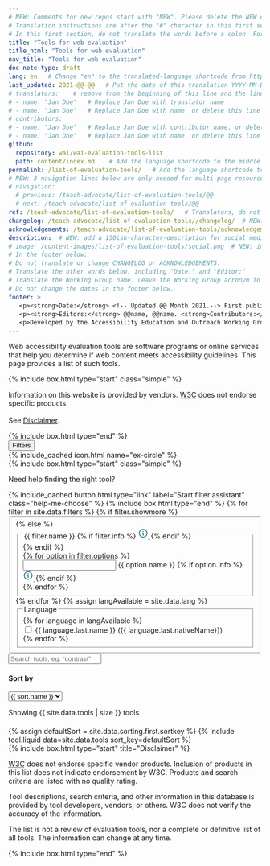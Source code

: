 ```yaml
---
# NEW: Comments for new repos start with "NEW". Please delete the NEW comments. Leave the other comments for translators. Also, search for @@s to replace. For multi-page resources and other frontmatter info, see: https://wai-website-theme.netlify.app/writing/frontmatter/
# Translation instructions are after the "#" character in this first section. They are comments that do not show up in the web page. You do not need to translate the instructions after #.
# In this first section, do not translate the words before a colon. For example, do not translate "title:". Do translate the text after "title:".
title: "Tools for web evaluation"
title_html: "Tools for web evaluation" 
nav_title: "Tools for web evaluation"
doc-note-type: draft
lang: en   # Change "en" to the translated-language shortcode from https://www.iana.org/assignments/language-subtag-registry/language-subtag-registry
last_updated: 2021-@@-@@   # Put the date of this translation YYYY-MM-DD (with month in the middle)
# translators:    # remove from the beginning of this line and the lines below: "# " (the hash sign and the space)
# - name: "Jan Doe"   # Replace Jan Doe with translator name
# - name: "Jan Doe"   # Replace Jan Doe with name, or delete this line if not multiple translators
# contributors:
# - name: "Jan Doe"   # Replace Jan Doe with contributor name, or delete this line if none
# - name: "Jan Doe"   # Replace Jan Doe with name, or delete this line if not multiple contributors
github:
  repository: wai/wai-evaluation-tools-list
  path: content/index.md    # Add the language shortcode to the middle of the filename, for example: content/index.fr.md
permalink: /list-of-evaluation-tools/   # Add the language shortcode to the end, with no slash at end, for example: /link/to/page/fr
# NEW: 3 navigation lines below are only needed for multi-page resources where you have previous and next at the bottom. If so, un-comment them; otherwise delete these lines.
# navigation:
  # previous: /teach-advocate/list-of-evaluation-tools/@@
  # next: /teach-advocate/list-of-evaluation-tools/@@
ref: /teach-advocate/list-of-evaluation-tools/   # Translators, do not change this
changelog: /teach-advocate/list-of-evaluation-tools//changelog/  # NEW: set up a changelog so it's ready for later
acknowledgements: /teach-advocate/list-of-evaluation-tools/acknowledgements/  # NEW: delete if don't have a separate acknowledgements page. And delete it in the footer below.
description:  # NEW: add a 150ish-character-description for social media   # translate the description
# image: /content-images/list-of-evaluation-tools/social.png  # NEW: image for social media (leave commented out if we don't have a specific one for this reource)
# In the footer below:
# Do not translate or change CHANGELOG or ACKNOWLEDGEMENTS.
# Translate the other words below, including "Date:" and "Editor:"
# Translate the Working Group name. Leave the Working Group acronym in English.
# Do not change the dates in the footer below.
footer: >
   <p><strong>Date:</strong> <!-- Updated @@ Month 2021.--> First published Month 20@@. CHANGELOG.</p>
   <p><strong>Editors:</strong> @@name, @@name. <strong>Contributors:</strong> @@name, @@name, and <a href="https://www.w3.org/groups/wg/eowg/participants">participants of the EOWG</a>. ACKNOWLEDGEMENTS lists contributors and credits.</p>
   <p>Developed by the Accessibility Education and Outreach Working Group (<a href="http://www.w3.org/WAI/EO/">EOWG</a>). Developed as part of the <a href="https://www.w3.org/WAI/about/projects/wai-coop/">WAI-CooP project</a>, co-funded by the European Commission.</p>
---
```


<style> 
{% include css/styles.css %}
</style>
<div class="header-sup">
    <div class="header-left">
        <!-- <p>Web accessibility evaluation tools are software programs or online services that help you determine if web content meets accessibility guidelines. This page provides a list of evaluation tools that you can filter to find ones that match your particular needs.</p> -->
        <!-- <p>Web accessibility evaluation tools are software programs or online services that help you determine if web content meets accessibility guidelines. This page provides a list of evaluation tools that you can filter to find ones that match your particular needs. To determine what kind of tool you need and how they are able to assist you, see <a href="http://www.w3.org/WAI/eval/selectingtools">Selecting Web Accessibility Evaluation Tools</a>.</p> -->
        <p>Web accessibility evaluation tools are software programs or online services that help you determine if web content meets accessibility guidelines. This page provides a list of such tools.</p>
    </div>
    <div class="header-right">
        {% include box.html type="start" class="simple" %}
            <p>Information on this website is provided by vendors. <abbr title="World Wide Web Consortium">W3C</abbr> does not endorse specific products. <br><br>See <a href="#disclaimer">Disclaimer</a>.</p>
        {% include box.html type="end" %}
    </div>
</div>
<div id="app">
    <div id="left-col" class="tools-filters">
        <button class="button button-filters" aria-haspopup="true" aria-expanded="false" id="openfilters">Filters</button>
        <form data-filter-form action="..." class="data-filter-form">
            <div class="filter-header">
                <a class="close-filters">{% include_cached icon.html name="ex-circle" %}</a>
            </div>
            {% include box.html type="start" class="simple" %}
                <p>Need help finding the right tool?</p>
                {% include_cached button.html type="link" label="Start filter assistant" class="help-me-choose" %}
            {% include box.html type="end" %}
            {% for filter in site.data.filters %}
                {% if filter.showmore %}
                    <fieldset id="{{ filter.id }}" collapsed="{{ filter.collapsed }}" class="showmore">
                {% else %}
                    <fieldset id="{{ filter.id }}" collapsed="{{ filter.collapsed }}">
                {% endif %}
                <legend class="label">{{ filter.name }}
                    {% if filter.info %}
                        <abbr title="{{ filter.info }}" class="toggletip-container">
                            <img aria-label="more info" data-toggletip-content="{{ filter.info }}" src="/content-images/wai-evaluation-tools-list/info.png" />
                            <span class="toggletip-span" role="status"></span>
                        </abbr>
                    {% endif %}
                </legend>
                    <div class="options">
                    {% for option in filter.options %}
                    <div class="filter-options field">
                        <input type="{{ filter.type }}" id="filter-{{ option.id }}" name="{{ option.id }}">
                        <label for="filter-{{ option.id }}"><span class='filterName'>{{ option.name }}</span><span class="filterPreCounter"></span>
                            {% if option.info %}
                                <abbr title="{{ option.info }}" class="toggletip-container">
                                    <img aria-label="more info" data-toggletip-content="{{ option.info }}" src="/content-images/wai-evaluation-tools-list/info.png" />
                                    <span class="toggletip-span-inline" role="status"></span>
                                </abbr>
                            {% endif %}
                        </label>
                    </div>
                {% endfor %}
                </div>
            </fieldset>
            {% endfor %}
            {% assign langAvailable = site.data.lang %}
            <fieldset id="language" collapsed="true">
                <legend class='collapsible'>Language </legend>  
                    <div class="options collapsible">
                    {% for language in langAvailable %}
                        <div class="filter-options field">
                            <input type="checkbox" id="lang-filter-{{ language.first }}" name="language">
                            <label for="lang-filter-{{ language.first }}"><span class='filterName'>{{ language.last.name }}</span> ({{
                                language.last.nativeName}}) <span class="filterPreCounter"></span></label>
                        </div>
                    {% endfor %}
                    </div>
            </fieldset>
        </form>
    </div>
    <div id="tools-list">
        <div class="tools-list-header">
            <div class="field">
                <input type="search" id="search" placeholder="Search tools, eg. “contrast” or “WCAG”">
            </div>
            <div class="field" class="sort-by">
                <h4><label for="select">Sort by</label></h4>
                <select id="select" class="field">
                    {% for sort in site.data.sorting %}
                        {% if sort.selected == "true" %}
                            <option value="{{ sort.id }}" selected>{{ sort.name }}</option>
                        {% else %}
                            <option value="{{ sort.id }}">{{ sort.name }}</option>
                        {% endif %}
                    {% endfor %}
                </select>
            </div>
            <span id="status">
                <p id="total-tools">Showing <span>{{ site.data.tools | size }} tools</span></p>
            </span>       
            <!-- {% include excol.html type="all" %} -->
            <!-- {% include_cached button.html label="Clear filters" class="clear-button"%} -->
        </div>
        <div id="activeFilters"></div>
        <h4 id="found-tools"></h4>
        <div class="tools-list">
            {% assign defaultSort = site.data.sorting.first.sortkey %}
            {% include tool.liquid data=site.data.tools sort_key=defaultSort %}
        </div>
<!--         <div id="improvepage">
            {% include box.html type="start" title="Help improve this page" %}
                <p>Text about adding or updating a tool, and how you can report a tool that doesn’t work anymore.</p>
                <div class="button-group">
                    {% include_cached button.html type="link" label="Add tool" class="more" href="submit-a-tool" %}
                    {% include_cached button.html type="link" label="Update tool info" class="more" %}
                    {% include_cached button.html type="link" label="Report incorrect/outdated tool" class="more" %}    
                </div>
            {% include box.html type="end" %}
        </div> -->
        <div id="disclaimer">
            {% include box.html type="start" title="Disclaimer" %}
                <p><abbr title="World Wide Web Consortium">W3C</abbr> does not endorse specific vendor products. Inclusion of products in this list does not indicate endorsement by W3C. Products and search criteria are listed with no quality rating.</p>
                <p>Tool descriptions, search criteria, and other information in this database is provided by tool developers, vendors, or others. W3C does not verify the accuracy of the information.</p>
                <p>The list is not a review of evaluation tools, nor a complete or definitive list of all tools. The information can change at any time.</p>
            {% include box.html type="end" %}
        </div>
    </div>
    
</div>
<div id="help-me-choose-overlay"><div class="overlay-content"></div></div>
<!-- <div class="button-submit-end">
    {% include_cached button.html type="link" label="Add your tool" class="more" href="submit-a-tool" %}  
</div> -->
<script>
{% include js/tools.js %}
</script>